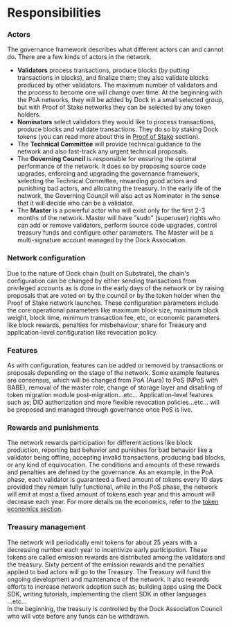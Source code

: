 # Responsibilities

### Actors

The governance framework describes what different actors can and cannot do. There are a few kinds of actors in the network.

* **Validators** process transactions, produce blocks \(by putting transactions in blocks\), and finalize them; they also validate blocks produced by other validators. The maximum number of validators and the process to become one will change over time. At the beginning with the PoA networks, they will be added by Dock in a small selected group, but with Proof of Stake networks they can be selected by any token holders.
* **Nominators** select validators they would like to process transactions, produce blocks and validate transactions. They do so by staking Dock tokens \(you can read more about this in [Proof of Stake](gov-pos.md) section\). 
* The **Technical Committee** will provide technical guidance to the network and also fast-track any urgent technical proposals.
* The **Governing Council** is responsible for ensuring the optimal performance of the network. It does so by proposing source code upgrades, enforcing and upgrading the governance framework, selecting the Technical Committee, rewarding good actors and punishing bad actors, and allocating the treasury. In the early life of the network, the Governing Council will also act as Nominator in the sense that it will decide who can be a validator.
* The **Master** is a powerful actor who will exist only for the first 2-3 months of the network. Master will have "sudo" \(superuser\) rights who can add or remove validators, perform source code upgrades, control treasury funds and configure other parameters. The Master will be a multi-signature account managed by the Dock Association.

### Network configuration

Due to the nature of Dock chain \(built on Substrate\), the chain's configuration can be changed by either sending transactions from privileged accounts as is done in the early days of the network or by raising proposals that are voted on by the council or by the token holder when the Proof of Stake network launches. These configuration parameters include the core operational parameters like maximum block size, maximum block weight, block time, minimum transaction fee, etc, or economic parameters like block rewards, penalties for misbehaviour, share for Treasury and application-level configuration like revocation policy. 

### Features

As with configuration, features can be added or removed by transactions or proposals depending on the stage of the network. Some example features are consensus, which will be changed from PoA \(Aura\) to PoS \(NPoS with BABE\), removal of the master role, change of storage layer and disabling of token migration module post-migration...etc... Application-level features such as; DID authorization and more flexible revocation policies...etc... will be proposed and managed through governance once PoS is live.

### Rewards and punishments

The network rewards participation for different actions like block production, reporting bad behavior and punishes for bad behavior like a validator being offline, accepting invalid transactions, producing bad blocks, or any kind of equivocation. The conditions and amounts of these rewards and penalties are defined by the governance. As an example, in the PoA phase, each validator is guaranteed a fixed amount of tokens every 10 days provided they remain fully functional, while in the PoS phase, the network will emit at most a fixed amount of tokens each year and this amount will decrease each year. For more details on the economics, refer to the [token economics section](../token-economics/).

### Treasury management

The network will periodically emit tokens for about 25 years with a decreasing number each year to incentivize early participation. These tokens are called emission rewards are distributed among the validators and the treasury. Sixty percent of the emission rewards and the penalties applied to bad actors will go to the Treasury. The Treasury will fund the ongoing development and maintenance of the network. It also rewards efforts to increase network adoption such as; building apps using the Dock SDK, writing tutorials, implementing the client SDK in other languages ...etc...   
In the beginning, the treasury is controlled by the Dock Association Council who will vote before any funds can be withdrawn. 

